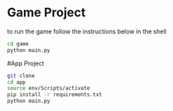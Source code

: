 # Game Project

to run the game follow the instructions below in the  shell

```sh
cd game
python main.py
```


#App Project

```sh
git clone
cd app
source env/Scripts/activate
pip install -r requirements.txt
python main.py
```

